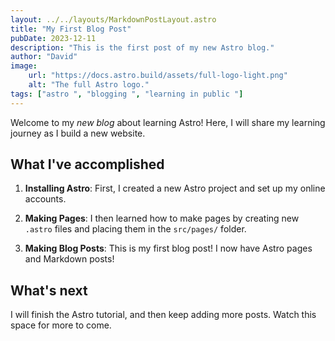 ```yaml
---
layout: ../../layouts/MarkdownPostLayout.astro
title: "My First Blog Post"
pubDate: 2023-12-11
description: "This is the first post of my new Astro blog."
author: "David"
image:
    url: "https://docs.astro.build/assets/full-logo-light.png"
    alt: "The full Astro logo."
tags: ["astro ", "blogging ", "learning in public "]
---
```


Welcome to my _new blog_ about learning Astro! Here, I will share my learning journey as I build a new website.

## What I've accomplished

1. **Installing Astro**: First, I created a new Astro project and set up my online accounts.

2. **Making Pages**: I then learned how to make pages by creating new `.astro` files and placing them in the `src/pages/` folder.

3. **Making Blog Posts**: This is my first blog post! I now have Astro pages and Markdown posts!

## What's next

I will finish the Astro tutorial, and then keep adding more posts. Watch this space for more to come.
